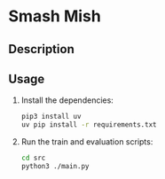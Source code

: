 # Smash Mish

## Description

## Usage

1. Install the dependencies:

   ```bash
   pip3 install uv
   uv pip install -r requirements.txt
   ```

2. Run the train and evaluation scripts:

   ```bash
   cd src
   python3 ./main.py
   ```
